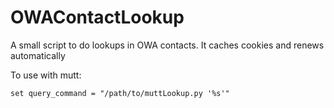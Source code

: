 # OWAContactLookup
A small script to do lookups in OWA contacts. It caches cookies and renews automatically

To use with mutt:
```
set query_command = "/path/to/muttLookup.py '%s'"
```
